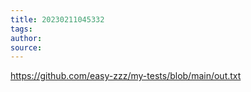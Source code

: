 ```yaml
---
title: 20230211045332 
tags: 
author: 
source: 
---
```

https://github.com/easy-zzz/my-tests/blob/main/out.txt